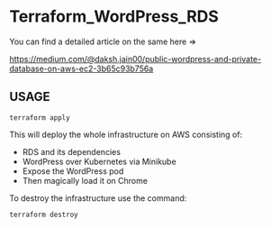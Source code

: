 # Terraform_WordPress_RDS

You can find a detailed article on the same here =>

https://medium.com/@daksh.jain00/public-wordpress-and-private-database-on-aws-ec2-3b65c93b756a

## USAGE
```
terraform apply
```
This will deploy the whole infrastructure on AWS consisting of:

* RDS and its dependencies
* WordPress over Kubernetes via Minikube
* Expose the WordPress pod
* Then magically load it on Chrome

To destroy the infrastructure use the command:
```
terraform destroy
```
